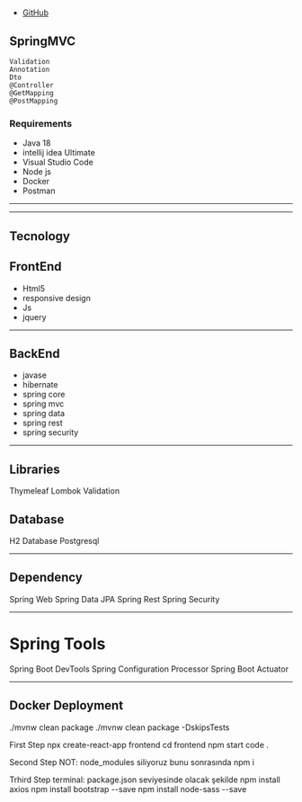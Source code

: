# 
* [GitHub](https://github.com/BerkinBilgc/MyBlogProject)


## SpringMVC
```shell
Validation
Annotation
Dto
@Controller
@GetMapping
@PostMapping
```


### Requirements
- Java 18
- intellij idea Ultimate 
- Visual Studio Code
- Node js
- Docker
- Postman
---

---

## Tecnology

## FrontEnd
- Html5
- responsive design
- Js
- jquery
---

## BackEnd
* javase
* hibernate
* spring core
* spring mvc
* spring data
* spring rest
* spring security

---

## Libraries
Thymeleaf
Lombok
Validation

## Database
H2 Database
Postgresql

---
## Dependency
Spring Web
Spring Data JPA
Spring Rest
Spring Security

---
# Spring Tools
Spring Boot DevTools
Spring Configuration Processor
Spring Boot Actuator

---

## Docker Deployment
./mvnw clean package 
./mvnw clean package -DskipsTests



First Step
npx create-react-app frontend
cd frontend
npm start
code .

Second Step
NOT: node_modules siliyoruz bunu sonrasında 
npm i

Trhird Step
terminal: package.json seviyesinde olacak şekilde
npm install axios
npm install bootstrap --save
npm install node-sass --save


